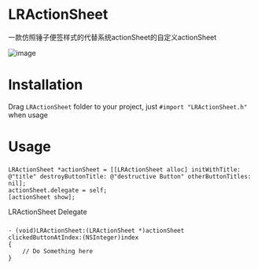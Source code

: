 # LRActionSheet
一款仿照锤子便签样式的代替系统actionSheet的自定义actionSheet
 
![image](https://github.com/LorinRain/LRActionSheet/raw/master/LRActionSheetSample/ScreenShots/LRActionSheet.gif)

Installation
==============
Drag `LRActionSheet` folder to your project, just `#import "LRActionSheet.h"` when usage

Usage
==============
###
    LRActionSheet *actionSheet = [[LRActionSheet alloc] initWithTitle: @"title" destroyButtonTitle: @"destructive Button" otherButtonTitles: nil];
    actionSheet.delegate = self;
    [actionSheet show];

LRActionSheet Delegate
###
    - (void)LRActionSheet:(LRActionSheet *)actionSheet clickedButtonAtIndex:(NSInteger)index
    {
        // Do Something here
    }